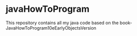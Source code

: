 # javaHowToProgram
This repository contains all my java code based on the book-JavaHowToProgram10eEarlyObjectsVersion
